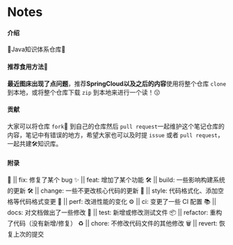 # Notes

#### 介绍
🍔Java知识体系仓库🍿



#### 推荐食用方法🧂

**最近图床出现了点问题**，推荐**SpringCloud以及之后的内容**使用将整个仓库 `clone` 到本地，或将整个仓库下载 `zip` 到本地来进行一个读！😗



#### 贡献

大家可以将仓库 `fork`🚀 到自己的仓库然后 `pull request`一起维护这个笔记仓库的内容，笔记中有错误的地方，希望大家也可以及时提 `issue` 或者 `pull request`，一起共建🛠知识库。



#### 附录

🐛 || fix: 修复了某个 bug
✨ || feat: 增加了某个功能
🛠 || build: 一些影响构建系统的更新
🛠 || change: 一些不更改核心代码的更新
💎 || style: 代码格式化、添加空格等代码格式变更
🚀 || perf: 改进性能的变化
⚙️ || ci: 变更了一些 CI 配置
📚 || docs: 对文档做出了一些修改
🚨 || test: 新增或修改测试文件
📦 || refactor: 重构了代码（没有新增/修复）
♻️ || chore: 不修改代码文件的其他修改
🗑 || revert: 恢复上次的提交
